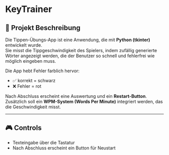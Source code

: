 # KeyTrainer 

## 📌 Projekt Beschreibung  

Die Tippen-Übungs-App ist eine Anwendung, die mit **Python (tkinter)** entwickelt wurde.  
Sie misst die Tippgeschwindigkeit des Spielers, indem zufällig generierte Wörter angezeigt werden, die der Benutzer so schnell und fehlerfrei wie möglich eingeben muss.  

Die App hebt Fehler farblich hervor:  
- ✅ korrekt = schwarz  
- ❌ Fehler = rot  

Nach Abschluss erscheint eine Auswertung und ein **Restart-Button**.  
Zusätzlich soll ein **WPM-System (Words Per Minute)** integriert werden, das die Geschwindigkeit misst.  

---

## 🎮 Controls  

- Texteingabe über die Tastatur  
- Nach Abschluss erscheint ein Button für Neustart  
